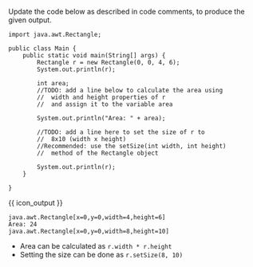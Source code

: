 <panel type="dark" header="###  <small><small>{{ icon_important }} [Key Exercise] use `Rectangle` objects</small></small>" expanded >

Update the code below as described in code comments, to produce the given output.

```java{.no-line-numbers}
import java.awt.Rectangle;

public class Main {
    public static void main(String[] args) {
        Rectangle r = new Rectangle(0, 0, 4, 6);
        System.out.println(r);

        int area;
        //TODO: add a line below to calculate the area using
        //  width and height properties of r
        //  and assign it to the variable area

        System.out.println("Area: " + area);

        //TODO: add a line here to set the size of r to
        //  8x10 (width x height)
        //Recommended: use the setSize(int width, int height)
        //  method of the Rectangle object

        System.out.println(r);
    }

}
```
{{ icon_output }}
```{.no-line-numbers}
java.awt.Rectangle[x=0,y=0,width=4,height=6]
Area: 24
java.awt.Rectangle[x=0,y=0,width=8,height=10]
```

<panel type="seamless" header="Hint">

* Area can be calculated as `r.width * r.height`
* Setting the size can be done as `r.setSize(8, 10)`

</panel>
</panel>
